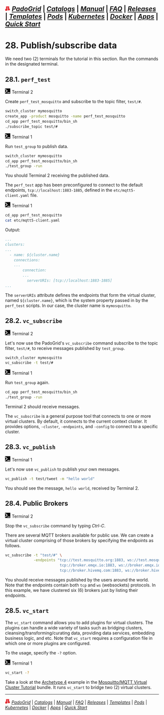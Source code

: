 ![PadoGrid](https://github.com/padogrid/padogrid/raw/develop/images/padogrid-3d-16x16.png) [*PadoGrid*](https://github.com/padogrid) | [*Catalogs*](https://github.com/padogrid/catalog-bundles/blob/master/all-catalog.md) | [*Manual*](https://github.com/padogrid/padogrid/wiki) | [*FAQ*](https://github.com/padogrid/padogrid/wiki/faq) | [*Releases*](https://github.com/padogrid/padogrid/releases) | [*Templates*](https://github.com/padogrid/padogrid/wiki/Using-Bundle-Templates) | [*Pods*](https://github.com/padogrid/padogrid/wiki/Understanding-Padogrid-Pods) | [*Kubernetes*](https://github.com/padogrid/padogrid/wiki/Kubernetes) | [*Docker*](https://github.com/padogrid/padogrid/wiki/Docker) | [*Apps*](https://github.com/padogrid/padogrid/wiki/Apps) | [*Quick Start*](https://github.com/padogrid/padogrid/wiki/Quick-Start)
---

# 28. Publish/subscribe data

We need two (2) terminals for the tutorial in this section. Run the commands in the designated terminal.


## 28.1. `perf_test`

![Terminal](images/terminal.png) Terminal 2

Create `perf_test_mosquitto` and subscribe to the topic filter, `test/#`. 

```bash
switch_cluster mymosquitto
create_app -product mosquitto -name perf_test_mosquitto
cd_app perf_test_mosquitto/bin_sh
./subscribe_topic test/#
```

![Terminal](images/terminal.png) Terminal 1

Run `test_group` to publish data.

```bash
switch_cluster mymosquitto
cd_app perf_test_mosquitto/bin_sh
./test_group -run
```

You should Terminal 2 receiving the published data.

The `perf_test` app has been preconfigured to connect to the default endpoints, `tcp://localhost:1883-1885`, defined in the `etc/mqtt5-client.yaml` file.

![Terminal](images/terminal.png) Terminal 1

```bash
cd_app perf_test_mosquitto
cat etc/mqtt5-client.yaml
```

Output:

```yaml
...
clusters:
...
  - name: ${cluster.name}
    connections:
    ...
        connection:
        ...
          serverURIs: [tcp://localhost:1883-1885]
...
```

The `serverURIs` attribute defines the endpoints that form the virtual cluster, named `${cluster.name}`, which is the system property passed in by the `perf_test` scripts. In our case, the cluster name is `mymosquitto`.

## 28.2. `vc_subscribe`

![Terminal](images/terminal.png) Terminal 2

Let's now use the PadoGrid's `vc_subscribe` command subscribe to the topic filter, `test/#`, to receive messages published by `test_group`.

```bash
switch_cluster mymosquitto
vc_subscribe -t test/#
```

![Terminal](images/terminal.png) Terminal 1

Run `test_group` again.

```bash
cd_app perf_test_mosquitto/bin_sh
./test_group -run
```

Terminal 2 should receive messages.

The `vc_subscribe` is a general purpose tool that connects to one or more virtual clusters. By default, it connects to the current context cluster. It provides options, `-cluster`, `-endpoints`, and `-config` to connect to a specific cluster.

## 28.3. `vc_publish`

![Terminal](images/terminal.png) Terminal 1

Let's now use `vc_publish` to publish your own messages.

```bash
vc_publish -t test/tweet -m "hello world"
```

You should see the message, `hello world`, received by Terminal 2.

## 28.4. Public Brokers

![Terminal](images/terminal.png) Terminal 2

Stop the `vc_subscribe` command by typing *Ctrl-C*.

There are several MQTT brokers available for public use. We can create a virtual cluster comprising of those brokers by specifying the endpoints as follows.

```bash
vc_subscribe -t "test/#" \
             -endpoints "tcp://test.mosquitto.org:1883, ws://test.mosquitto.org:8080, \
                         tcp://broker.emqx.io:1883, ws://broker.emqx.io:8083, \
                         tcp://broker.hivemq.com:1883, ws://broker.hivemq.com:8000"
```

You should receive messages published by the users around the world. Note that the endpoints contain both `tcp` and `ws` (websockets) protocols. In this example, we have clustered six (6) brokers just by listing their endpoints. 

## 28.5. `vc_start`

The `vc_start` command allows you to add plugins for virtual clusters. The plugins can handle a wide variety of tasks such as bridging clusters, cleansing/transforming/curating data, providing data services, embedding business logic, and etc. Note that `vc_start` requires a configuration file in which one or more plugins are configured.

To the usage, specify the `-?` option.

![Terminal](images/terminal.png) Terminal 1

```bash
vc_start -?
```

Take a look at the [Archetype 4](https://github.com/padogrid/bundle-mosquitto-tutorial-virtual-clusters#archetype-4) example in the [Mosquitto/MQTT Virtual Cluster Tutorial](https://github.com/padogrid/bundle-mosquitto-tutorial-virtual-clusters) bundle. It runs `vc_start` to bridge two (2) virtual clusters.

---

![PadoGrid](https://github.com/padogrid/padogrid/raw/develop/images/padogrid-3d-16x16.png) [*PadoGrid*](https://github.com/padogrid) | [*Catalogs*](https://github.com/padogrid/catalog-bundles/blob/master/all-catalog.md) | [*Manual*](https://github.com/padogrid/padogrid/wiki) | [*FAQ*](https://github.com/padogrid/padogrid/wiki/faq) | [*Releases*](https://github.com/padogrid/padogrid/releases) | [*Templates*](https://github.com/padogrid/padogrid/wiki/Using-Bundle-Templates) | [*Pods*](https://github.com/padogrid/padogrid/wiki/Understanding-Padogrid-Pods) | [*Kubernetes*](https://github.com/padogrid/padogrid/wiki/Kubernetes) | [*Docker*](https://github.com/padogrid/padogrid/wiki/Docker) | [*Apps*](https://github.com/padogrid/padogrid/wiki/Apps) | [*Quick Start*](https://github.com/padogrid/padogrid/wiki/Quick-Start)
